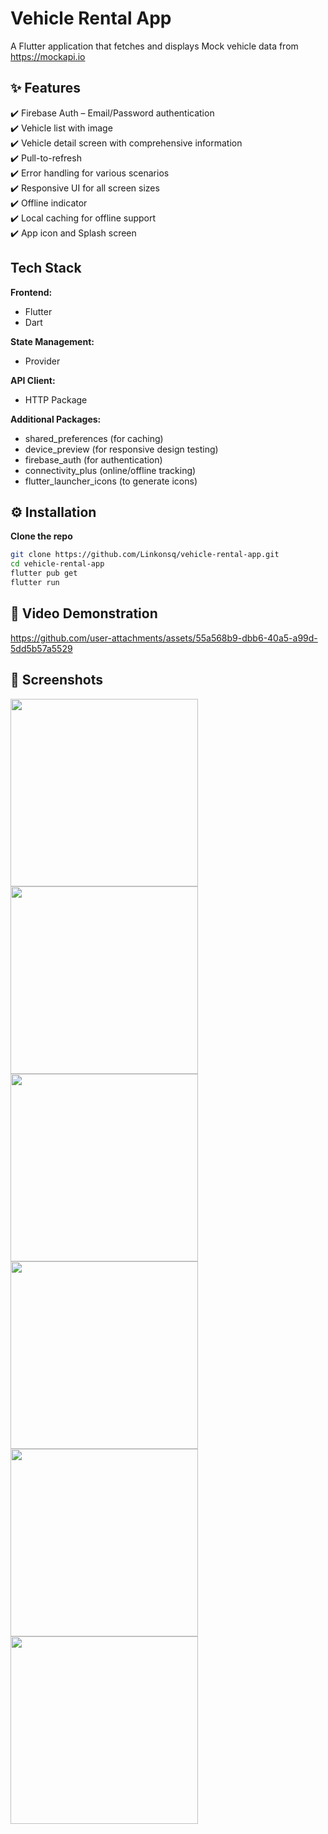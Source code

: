 # Vehicle Rental App

A Flutter application that fetches and displays Mock vehicle data from https://mockapi.io

## **✨ Features** 
✔️ Firebase Auth – Email/Password authentication  
✔️ Vehicle list with image  
✔️ Vehicle detail screen with comprehensive information  
✔️ Pull-to-refresh  
✔️ Error handling for various scenarios  
✔️ Responsive UI for all screen sizes  
✔️ Offline indicator  
✔️ Local caching for offline support  
✔️ App icon and Splash screen  

## Tech Stack
**Frontend:**  
- Flutter
- Dart

**State Management:**  
- Provider

**API Client:**  
- HTTP Package

**Additional Packages:**
- shared_preferences (for caching)  
- device_preview (for responsive design testing)
- firebase_auth (for authentication)
- connectivity_plus (online/offline tracking)
- flutter_launcher_icons (to generate icons)

## **⚙️ Installation**  
**Clone the repo**  
   ```sh
   git clone https://github.com/Linkonsq/vehicle-rental-app.git
   cd vehicle-rental-app
   flutter pub get
   flutter run
```  
## **🎥 Video Demonstration**  
https://github.com/user-attachments/assets/55a568b9-dbb6-40a5-a99d-5dd5b57a5529

## **📸 Screenshots**
<img src="https://github.com/user-attachments/assets/268d6839-e7ab-4edb-8310-a49d53884e4c" alt="" width="300" />
<img src="https://github.com/user-attachments/assets/f44bb94e-8f41-461c-b62b-0453d91cb32a" alt="" width="300" />
<img src="https://github.com/user-attachments/assets/3df03231-f601-49cb-9b92-189119e44706" alt="" width="300" />
<img src="https://github.com/user-attachments/assets/c95be66f-dee5-4236-8041-618d72dd9f46" alt="" width="300" />
<img src="https://github.com/user-attachments/assets/48fcc62f-5c06-43ff-bdbe-3286f7f33d23" alt="" width="300" />
<img src="https://github.com/user-attachments/assets/d18531aa-fa43-4a17-baba-5733125298bf" alt="" width="300" />

